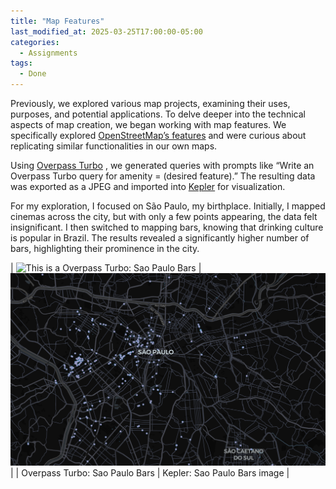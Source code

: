 ```yaml
---
title: "Map Features"
last_modified_at: 2025-03-25T17:00:00-05:00
categories:
  - Assignments
tags:
  - Done
---
```


Previously, we explored various map projects, examining their uses, purposes, and potential applications. To delve deeper into the technical aspects of map creation, we began working with map features. We specifically explored [OpenStreetMap’s features](https://wiki.openstreetmap.org/wiki/Map_features) and were curious about replicating similar functionalities in our own maps.

Using [Overpass Turbo](https://overpass-turbo.eu/) , we generated queries with prompts like “Write an Overpass Turbo query for amenity = (desired feature).” The resulting data was exported as a JPEG and imported into [Kepler](https://kepler.gl/demo) for visualization.

For my exploration, I focused on São Paulo, my birthplace. Initially, I mapped cinemas across the city, but with only a few points appearing, the data felt insignificant. I then switched to mapping bars, knowing that drinking culture is popular in Brazil. The results revealed a significantly higher number of bars, highlighting their prominence in the city.

| ![This is a Overpass Turbo: Sao Paulo Bars](/assets/images/map-feature/map-feature-overpassturbo.png "This is a POverpass Turbo: Sao Paulo Bars image.") | ![This is a Kepler: Sao Paulo Bars image](/assets/images/map-feature/map-feature-kepler.png "This is a Kepler: Sao Paulo Bars image") |
| Overpass Turbo: Sao Paulo Bars | Kepler: Sao Paulo Bars image |